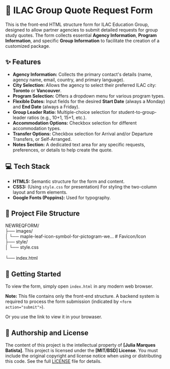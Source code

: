 # 🍁 ILAC Group Quote Request Form

This is the front-end HTML structure form for ILAC Education Group, designed to allow partner agencies to submit detailed requests for group study quotes. The form collects essential **Agency Information**, **Program Information**, and specific **Group Information** to facilitate the creation of a customized package.

## ✨ Features

* **Agency Information:** Collects the primary contact's details (name, agency name, email, country, and primary language).
* **City Selection:** Allows the agency to select their preferred ILAC city: **Toronto** or **Vancouver**.
* **Program Selection:** Offers a dropdown menu for various program types.
* **Flexible Dates:** Input fields for the desired **Start Date** (always a Monday) and **End Date** (always a Friday).
* **Group Leader Ratio:** Multiple-choice selection for student-to-group-leader ratios (e.g., 10+1, 15+1, etc.).
* **Accommodation Options:** Checkbox selection for different accommodation types.
* **Transfer Options:** Checkbox selection for Arrival and/or Departure Transfers, or Self-Arranged.
* **Notes Section:** A dedicated text area for any specific requests, preferences, or details to help create the quote.

## 💻 Tech Stack

* **HTML5:** Semantic structure for the form and content.
* **CSS3:** (Using `style.css` for presentation) For styling the two-column layout and form elements.
* **Google Fonts (Poppins):** Used for typography.


## 📂 Project File Structure

NEWREQFORM/ <br>
├── images/ <br>
│   └── maple-leaf-icon-symbol-for-pictogram-we... \# Favicon/Icon <br>
├── style/ <br>
│   └── style.css   <br>              
└── index.html                    



## 🚀 Getting Started

To view the form, simply open `index.html` in any modern web browser.

**Note:** This file contains only the front-end structure. A backend system is required to process the form submission (indicated by `<form action="submit">`).

Or you use the link to view it in your browaser.


## 📜 Authorship and License

The content of this project is the intellectual property of **[Julia Marques Batista]**.
This project is licensed under the **[MIT/BSD] License**. You must include the original copyright and license notice when using or distributing this code. See the full [LICENSE](LICENSE.md) file for details.


